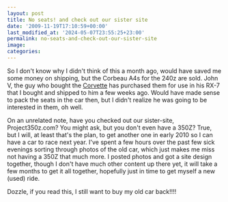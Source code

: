 ```yaml
---
layout: post
title: No seats! and check out our sister site
date: '2009-11-19T17:10:59+00:00'
last_modified_at: '2024-05-07T23:55:25+23:00'
permalink: no-seats-and-check-out-our-sister-site
image: 
categories:
---
```

So I don't know why I didn't think of this a month ago, would have saved me some money on shipping, but the Corbeau A4s for the 240z are sold. John V, the guy who bought the [Corvette](https://www.corvettez06.org) has purchased them for use in his RX-7 that I bought and shipped to him a few weeks ago. Would have made sense to pack the seats in the car then, but I didn't realize he was going to be interested in them, oh well.

On an unrelated note, have you checked out our sister-site, Project350z.com? You might ask, but you don't even have a 350Z? True, but I will, at least that's the plan, to get another one in early 2010 so I can have a car to race next year. I've spent a few hours over the past few sick evenings sorting through photos of the old car, which just makes me miss not having a 350Z that much more. I posted photos and got a site design together, though I don't have much other content up there yet, it will take a few months to get it all together, hopefully just in time to get myself a new (used) ride.

Dozzle, if you read this, I still want to buy my old car back!!!!

